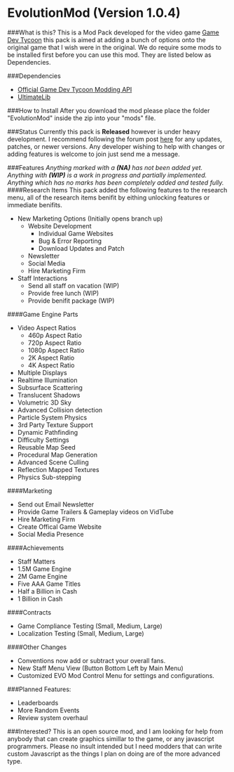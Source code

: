 EvolutionMod (Version 1.0.4)
===============
###What is this?
This is a Mod Pack developed for the video game [Game Dev Tycoon](http://www.greenheartgames.com/app/game-dev-tycoon/) this pack is aimed at adding a bunch of options onto the original game that I wish were in the original. We do require some mods to be installed first before you can use this mod. They are listed below as Dependencies. 


###Dependencies
 - [Official Game Dev Tycoon Modding API](https://github.com/greenheartgames/gdt-modAPI)
 - [UltimateLib](http://gdt-ultimatesuite.abesco.de/)


###How to Install
After you download the mod please place the folder "EvolutionMod" inside the zip into your "mods" file.


###Status
Currently this pack is **Released** however is under heavy development. I recommend following the forum post [here](http://forum.greenheartgames.com/t/rel-evolutionmod-version-1-0-0/) for any updates, patches, or newer versions. Any developer wishing to help with changes or adding features is welcome to join just send me a message.


###Features
_Anything marked with a **(NA)** has not been added yet. Anything with **(WIP)** is a work in progress and partially implemented. Anything which has no marks has been completely added and tested fully._
####Research Items
This pack added the following features to the research menu, all of the research items benifit by eithing unlocking features or immediate benifits.
- New Marketing Options (Initially opens branch up)
    - Website Development
        - Individual Game Websites
        - Bug & Error Reporting
        - Download Updates and Patch
    - Newsletter
    - Social Media
    - Hire Marketing Firm
- Staff Interactions
    - Send all staff on vacation (WIP)
    - Provide free lunch (WIP)
    - Provide benifit package (WIP)

####Game Engine Parts
- Video Aspect Ratios 
    - 460p Aspect Ratio
    - 720p Aspect Ratio
    - 1080p Aspect Ratio
    - 2K Aspect Ratio
    - 4K Aspect Ratio
- Multiple Displays
- Realtime Illumination
- Subsurface Scattering
- Translucent Shadows
- Volumetric 3D Sky
- Advanced Collision detection
- Particle System Physics
- 3rd Party Texture Support
- Dynamic Pathfinding
- Difficulty Settings
- Reusable Map Seed
- Procedural Map Generation
- Advanced Scene Culling
- Reflection Mapped Textures
- Physics Sub-stepping

####Marketing
- Send out Email Newsletter
- Provide Game Trailers & Gameplay videos on VidTube
- Hire Marketing Firm
- Create Offical Game Website
- Social Media Presence

####Achievements
- Staff Matters
- 1.5M Game Engine
- 2M Game Engine
- Five AAA Game Titles
- Half a Billion in Cash
- 1 Billion in Cash

####Contracts
- Game Compliance Testing (Small, Medium, Large)
- Localization Testing (Small, Medium, Large)

####Other Changes
- Conventions now add or subtract your overall fans. 
- New Staff Menu View (Button Bottom Left by Main Menu)
- Customized EVO Mod Control Menu for settings and configurations.


###Planned Features:
- Leaderboards 
- More Random Events
- Review system overhaul


###Interested?
This is an open source mod, and I am looking for help from anybody that can create graphics simillar to the game, or any javascript programmers. Please no insult intended but I need modders that can write custom Javascript as the things I plan on doing are of the more advanced type. 
